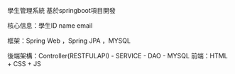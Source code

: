 學生管理系統
基於springboot項目開發

核心信息：學生ID name email

框架：Spring Web ，Spring JPA ，MYSQL

後端架構：Controller(RESTFULAPI) - SERVICE - DAO - MYSQL
前端：HTML + CSS + JS
